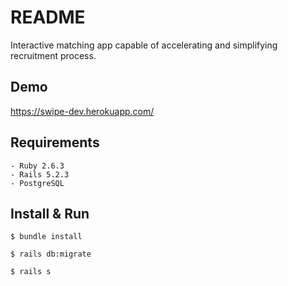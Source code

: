# README
Interactive matching app capable of accelerating and simplifying recruitment process.


## Demo
https://swipe-dev.herokuapp.com/

## Requirements

    - Ruby 2.6.3
    - Rails 5.2.3
    - PostgreSQL

## Install & Run

    $ bundle install

    $ rails db:migrate
    
    $ rails s
